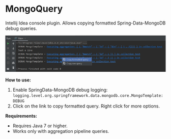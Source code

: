# MongoQuery
Intellij Idea console plugin. 
Allows copying formatted Spring-Data-MongoDB debug queries.

![](https://github.com/Zin4uk/MongoQuery/blob/master/resources/screenshot/screenshot1.jpg)

**How to use:**
1. Enable SpringData-MongoDB debug logging:
`logging.level.org.springframework.data.mongodb.core.MongoTemplate: DEBUG`
2. Click on the link to copy formatted query. Right click for more options.

**Requirements:**
* Requires Java 7 or higher.
* Works only with aggregation pipeline queries.